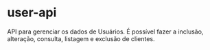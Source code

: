 # user-api
API para gerenciar os dados de Usuários. É possível fazer a inclusão, alteração, consulta, listagem e exclusão de clientes.
